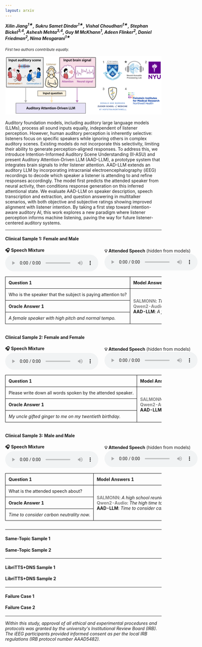 ```yaml
---
layout: arxiv
---
```


***Xilin Jiang<sup>1★</sup>, Sukru Samet Dindar<sup>1★</sup>, Vishal Choudhari<sup>1★</sup>, Stephan Bickel<sup>3,4</sup>, Ashesh Mehta<sup>3,4</sup>, Guy M McKhann<sup>1</sup>, Adeen Flinker<sup>2</sup>, Daniel Friedman<sup>2</sup>, Nima Mesgarani<sup>1★</sup>***


<sub>*First two authors conntribute equally.*</sub>

![abstract](figures/demo.png)

Auditory foundation models, including auditory large language models (LLMs), process all sound inputs equally, independent of listener perception. However, human auditory perception is inherently selective: listeners focus on specific speakers while ignoring others in complex auditory scenes. Existing models do not incorporate this selectivity, limiting their ability to generate perception-aligned responses. To address this, we introduce Intention-Informed Auditory Scene Understanding (II-ASU) and present Auditory Attention-Driven LLM (AAD-LLM), a prototype system that integrates brain signals to infer listener attention. AAD-LLM extends an auditory LLM by incorporating intracranial electroencephalography (iEEG) recordings to decode which speaker a listener is attending to and refine responses accordingly. The model first predicts the attended speaker from neural activity, then conditions response generation on this inferred attentional state. We evaluate AAD-LLM on speaker description, speech transcription and extraction, and question answering in multitalker scenarios, with both objective and subjective ratings showing improved alignment with listener intention. By taking a first step toward intention-aware auditory AI, this work explores a new paradigm where listener perception informs machine listening, paving the way for future listener-centered auditory systems.


<style>
  .table-container {
    overflow-x: auto;
    width: 100%;
  }
  table {
    width: max-content;
    border-collapse: collapse;
  }
  th, td {
    padding: 10px;
    border: 1px solid black;
    text-align: left;
    white-space: nowrap; /* Prevent text from wrapping */
  }
</style>

* * *

#### **Clinical Sample 1: Female and Male**
<div style="display: flex; align-items: center; gap: 20px;">
  <div>
    <b>🎧 Speech Mixture</b><br>
    <audio controls>
      <source src="samples/CS1/mix.wav" type="audio/wav">
      Your browser does not support the audio element.
    </audio>
  </div>
  <div>
    <b>💡 Attended Speech</b> (hidden from models)<br>
    <audio controls>
      <source src="samples/CS1/att.wav" type="audio/wav">
      Your browser does not support the audio element.
    </audio>
  </div>
</div>

<style>
  .model-name {
    color: grey;
    font-weight: bold;
  }
</style>


<div class="table-container">
  <table>
    <tr>
      <th>Question 1</th>
      <th>Model Answers 1</th>
      <th>Question 2</th>
      <th>Model Answers 2</th>
      <th>Question 3</th>
      <th>Model Answers 3</th>
    </tr>
    <tr>
      <td>Who is the speaker that the subject is paying attention to?</td>
      <td rowspan="3">
        <span class="model-name">SALMONN</span>: <i>The speaker is a woman.</i> <br>
        <span class="model-name">Qwen2-Audio</span>: <i>The specific identity of the speaker is unknown without additional context.</i> <br>
        <b>AAD-LLM</b>: <i>A female speaker with high pitch and normal tempo.</i>
      </td>
      <td>Transcribe the attended speaker.</td>
      <td rowspan="3">
        <span class="model-name">SALMONN</span>: <i>We do offer sessions with our five minute personal trainers.</i> <br>
        <span class="model-name">Qwen2-Audio</span>: <i>um sandwich place with a five minute drive from this area.</i> <br>
        <b>AAD-LLM</b>: <i>We do offer sessions with our personal trainers.</i>
      </td>
      <td>What is the unattended speaker's speech about?</td>
      <td rowspan="3">
        <span class="model-name">SALMONN</span>: <i>Offering sessions with personal personal trainers.</i> <br>
        <span class="model-name">Qwen2-Audio</span>: <i>The unattended speaker's speech is inaudible...</i> <br>
        <b>AAD-LLM</b>: <i>Tom's Sandwich Place is five minutes away.</i>
      </td>
    </tr>
    <tr>
      <td><b>Oracle Answer 1</b></td>
      <td><b>Oracle Answer 2</b></td>
      <td><b>Oracle Answer 3</b></td>
    </tr>
    <tr>
      <td><i>A female speaker with high pitch and normal tempo.</i></td>
      <td><i>We do offer sessions with our personal trainers.</i></td>
      <td><i>Tom's Sandwich Place is five minutes away.</i></td>
    </tr>
  </table>
</div>


#### **Clinical Sample 2: Female and Female**
<div style="display: flex; align-items: center; gap: 20px;">
  <div>
    <b>🎧 Speech Mixture</b><br>
    <audio controls>
      <source src="samples/CS2/mix.wav" type="audio/wav">
      Your browser does not support the audio element.
    </audio>
  </div>
  <div>
    <b>💡 Attended Speech</b> (hidden from models)<br>
    <audio controls>
      <source src="samples/CS2/att.wav" type="audio/wav">
      Your browser does not support the audio element.
    </audio>
  </div>
</div>

<div class="table-container">
  <table>
    <tr>
      <th>Question 1</th>
      <th>Model Answers 1</th>
      <th>Question 2</th>
      <th>Model Answers 2</th>
      <th>Question 3</th>
      <th>Model Answers 3</th>
    </tr>
    <tr>
      <td>Please write down all words spoken by the attended speaker.</td>
      <td rowspan="3">
        <span class="model-name">SALMONN</span>: <i>I'm a vintage changer to my second twentieth class cost.</i> <br>
        <span class="model-name">Qwen2-Audio</span>: <i>Mike gave a ginger to me on my twenty-first birthday.</i> <br>
        <b>AAD-LLM</b>: <i>My uncle gifted Ginger to me on my twentieth birthday.</i>
      </td>
      <td>What was the occasion for the gift?</td>
      <td rowspan="3">
        <span class="model-name">SALMONN</span>: <i>The occasion for the gift is not mentioned in the given sentence.</i> <br>
        <span class="model-name">Qwen2-Audio</span>: <i>The occasion for the gift was Mike's birthday.</i> <br>
        <b>AAD-LLM</b>: <i>The occasion was my twentieth birthday.</i>
      </td>
      <td>Can you identify the person the subject is NOT listening to?</td>
      <td rowspan="3">
        <span class="model-name">SALMONN</span>: <i>No, I cannot identify the person the subject is not listening to.</i> <br>
        <span class="model-name">Qwen2-Audio</span>: <i>Mike.</i> <br>
        <b>AAD-LLM</b>: <i>A female speaker with high pitch and normal tempo.</i>
      </td>
    </tr>
    <tr>
      <td><b>Oracle Answer 1</b></td>
      <td><b>Oracle Answer 2</b></td>
      <td><b>Oracle Answer 3</b></td>
    </tr>
    <tr>
      <td><i>My uncle gifted ginger to me on my twentieth birthday.</i></td>
      <td><i>The gift was given on the speaker's twentieth birthday.</i></td>
      <td><i>A female speaker with high pitch and normal tempo.</i></td>
    </tr>
  </table>
</div>



#### **Clinical Sample 3: Male and Male**
<div style="display: flex; align-items: center; gap: 20px;">
  <div>
    <b>🎧 Speech Mixture</b><br>
    <audio controls>
      <source src="samples/CS3/mix.wav" type="audio/wav">
      Your browser does not support the audio element.
    </audio>
  </div>
  <div>
    <b>💡 Attended Speech</b> (hidden from models)<br>
    <audio controls>
      <source src="samples/CS3/att.wav" type="audio/wav">
      Your browser does not support the audio element.
    </audio>
  </div>
</div>

<div class="table-container">
  <table>
    <tr>
      <th>Question 1</th>
      <th>Model Answers 1</th>
      <th>Question 2</th>
      <th>Model Answers 2</th>
      <th>Question 3</th>
      <th>Model Answers 3</th>
    </tr>
    <tr>
      <td>What is the attended speech about?</td>
      <td rowspan="3">
        <span class="model-name">SALMONN</span>: <i>A high school reunion.</i> <br>
        <span class="model-name">Qwen2-Audio</span>: <i>The high time to start thinking about having children.</i> <br>
        <b>AAD-LLM</b>: <i>Time to consider carbon neutrality options.</i>
      </td>
      <td>What phrase indicates urgency in the speaker's statement?</td>
      <td rowspan="3">
       <span class="model-name">SALMONN</span>: <i>I THINK IT IS HIGH TIME THAT WE START THINKING ABOUT THE NOT TOO DISTANT FUTURE.</i> <br>
        <span class="model-name">Qwen2-Audio</span>: <i>The phrase "it is high time that we start thinking about" indicates urgency.</i> <br>
        <b>AAD-LLM</b>: <i>The phrase "high time" indicates urgency.</i>
      </td>
      <td>In the unattended speech, on what floor does the speaker want the room?</td>
      <td rowspan="3">
        <span class="model-name">SALMONN</span>: <i>The speaker wants the room on the top floor.</i> <br>
        <span class="model-name">Qwen2-Audio</span>: <i>The speaker wants the room on the ground floor.</i> <br>
        <b>AAD-LLM</b>: <i>The ninth floor.</i>
      </td>
    </tr>
    <tr>
      <td><b>Oracle Answer 1</b></td>
      <td><b>Oracle Answer 2</b></td>
      <td><b>Oracle Answer 3</b></td>
    </tr>
    <tr>
      <td><i>Time to consider carbon neutrality now.</i></td>
      <td><i>The phrase "high time" indicates urgency in the speaker's statement.</i></td>
      <td><i>The speaker wants the room on the ninth floor.</i></td>
    </tr>
  </table>
</div>

* * *

#### **Same-Topic Sample 1**

#### **Same-Topic Sample 2**

* * *

#### **LibriTTS+DNS Sample 1**

#### **LibriTTS+DNS Sample 2**



* * *



#### **Failure Case 1**

#### **Failure Case 2**

* * *

*Within this study, approval of all ethical and experimental procedures and protocols was granted by the university's Institutional Review Board (IRB). The iEEG participants provided informed consent as per the local IRB regulations (IRB protocol number AAAD5482).*



